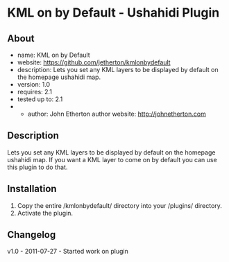 KML on by Default - Ushahidi Plugin
=====================

About
----------
* name: KML on by Default
* website: https://github.com/jetherton/kmlonbydefault
* description: Lets you set any KML layers to be displayed by default on the homepage ushahidi map.
* version: 1.0
* requires: 2.1
* tested up to: 2.1
* * author: John Etherton
author website: http://johnetherton.com

Description
-----------------
Lets you set any KML layers to be displayed by default on the homepage ushahidi map. 
If you want a KML layer to come on by default you can use this plugin to do that.

Installation
-----------------
1. Copy the entire /kmlonbydefault/ directory into your /plugins/ directory.
2. Activate the plugin.

Changelog
----------------
v1.0 - 2011-07-27 - Started work on plugin
